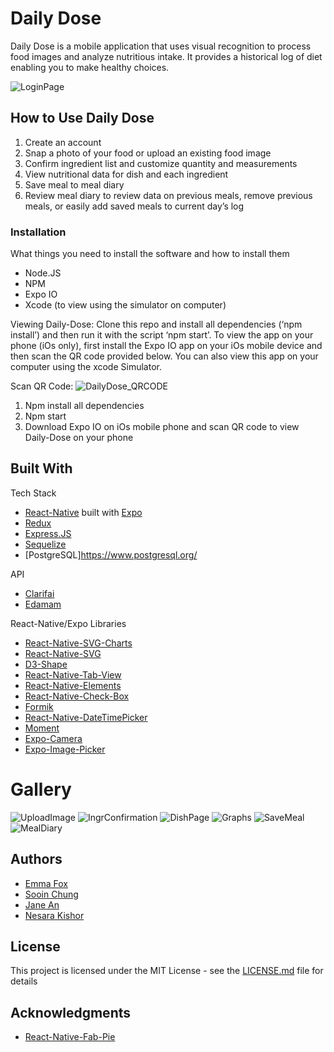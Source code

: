 # Daily Dose

​Daily Dose is a mobile application that uses visual recognition to process food images and analyze nutritious intake. It provides a historical log of diet enabling you to make healthy choices.

![LoginPage](https://github.com/2001-theLocalHost/Client-Daily-Dose/tree/master/ForReadMe/LoginPage.png)

## How to Use Daily Dose

1. Create an account
2. Snap a photo of your food or upload an existing food image
3. Confirm ingredient list and customize quantity and measurements
4. View nutritional data for dish and each ingredient
5. Save meal to meal diary
6. Review meal diary to review data on previous meals, remove previous meals, or easily add saved meals to current day’s log
   ​

### Installation

What things you need to install the software and how to install them

- Node.JS
- NPM
- Expo IO
- Xcode (to view using the simulator on computer)

Viewing Daily-Dose:
Clone this repo and install all dependencies (‘npm install’) and then run it with the script ‘npm start’. To view the app on your phone (iOs only), first install the Expo IO app on your iOs mobile device and then scan the QR code provided below. You can also view this app on your computer using the xcode Simulator.

Scan QR Code:
![DailyDose_QRCODE](https://github.com/2001-theLocalHost/Client-Daily-Dose/tree/master/ForReadMe/DailyDose_QRCODE.png)

1. Npm install all dependencies
2. Npm start
3. Download Expo IO on iOs mobile phone and scan QR code to view Daily-Dose on your phone

## Built With

Tech Stack

- [React-Native](https://reactnative.dev/) built with [Expo](https://expo.io/)
- [Redux](https://redux.js.org/)
- [Express.JS](https://expressjs.com/)
- [Sequelize](https://sequelize.org/)
- [PostgreSQL]https://www.postgresql.org/

API

- [Clarifai](https://www.clarifai.com/models/food-image-recognition-model-bd367be194cf45149e75f01d59f77ba7)
- [Edamam](https://www.edamam.com/)

React-Native/Expo Libraries

- [React-Native-SVG-Charts](https://www.npmjs.com/package/react-native-svg-charts)
- [React-Native-SVG](https://www.npmjs.com/package/react-native-svg)
- [D3-Shape](https://www.npmjs.com/package/d3-shape)
- [React-Native-Tab-View](https://www.npmjs.com/package/react-native-tab-view?activeTab=readme)
- [React-Native-Elements](https://www.npmjs.com/package/react-native-elements)
- [React-Native-Check-Box](https://www.npmjs.com/package/react-native-check-box)
- [Formik](https://www.npmjs.com/package/formik)
- [React-Native-DateTimePicker](https://www.npmjs.com/package/@react-native-community/datetimepicker)
- [Moment](https://www.npmjs.com/package/moment)
- [Expo-Camera](https://www.npmjs.com/package/expo-camera)
- [Expo-Image-Picker](https://www.npmjs.com/package/expo-image-picker)

# Gallery

![UploadImage](https://github.com/2001-theLocalHost/Client-Daily-Dose/tree/master/ForReadMe/UploadImage.png)
![IngrConfirmation](https://github.com/2001-theLocalHost/Client-Daily-Dose/tree/master/ForReadMe/IngrConfirmation.png)
![DishPage](https://github.com/2001-theLocalHost/Client-Daily-Dose/tree/master/ForReadMe/DishPage.png)
![Graphs](https://github.com/2001-theLocalHost/Client-Daily-Dose/tree/master/ForReadMe/Graphs.png)
![SaveMeal](https://github.com/2001-theLocalHost/Client-Daily-Dose/tree/master/ForReadMe/SaveMeal.png)
![MealDiary](https://github.com/2001-theLocalHost/Client-Daily-Dose/tree/master/ForReadMe/MealDiary.png)

## Authors

- [Emma Fox](https://github.com/fox-emma)
- [Sooin Chung](https://github.com/sooinc)
- [Jane An](https://github.com/janeyuhwian)
- [Nesara Kishor](https://github.com/nesarazui)

## License

This project is licensed under the MIT License - see the [LICENSE.md](LICENSE.md) file for details

## Acknowledgments

- [React-Native-Fab-Pie](https://github.com/giacomocerquone/react-native-fab-pie)
